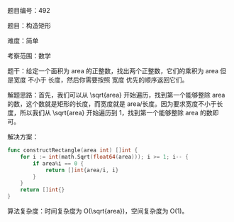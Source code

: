 题目编号：492

题目：构造矩形

难度：简单

考察范围：数学

题干：给定一个面积为 area 的正整数，找出两个正整数，它们的乘积为 area 但是宽度 不小于 长度，然后你需要按照 宽度 优先的顺序返回它们。

解题思路：首先，我们可以从 \sqrt{area} 开始遍历，找到第一个能够整除 area 的数，这个数就是矩形的长度，而宽度就是 area/长度。因为要求宽度不小于长度，所以我们从 \sqrt{area} 开始遍历到 1，找到第一个能够整除 area 的数即可。

解决方案：

```go
func constructRectangle(area int) []int {
    for i := int(math.Sqrt(float64(area))); i >= 1; i-- {
        if area%i == 0 {
            return []int{area/i, i}
        }
    }
    return []int{}
}
```

算法复杂度：时间复杂度为 O(\sqrt{area})，空间复杂度为 O(1)。